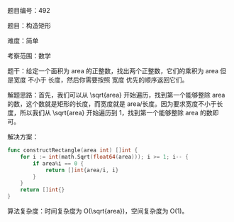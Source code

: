 题目编号：492

题目：构造矩形

难度：简单

考察范围：数学

题干：给定一个面积为 area 的正整数，找出两个正整数，它们的乘积为 area 但是宽度 不小于 长度，然后你需要按照 宽度 优先的顺序返回它们。

解题思路：首先，我们可以从 \sqrt{area} 开始遍历，找到第一个能够整除 area 的数，这个数就是矩形的长度，而宽度就是 area/长度。因为要求宽度不小于长度，所以我们从 \sqrt{area} 开始遍历到 1，找到第一个能够整除 area 的数即可。

解决方案：

```go
func constructRectangle(area int) []int {
    for i := int(math.Sqrt(float64(area))); i >= 1; i-- {
        if area%i == 0 {
            return []int{area/i, i}
        }
    }
    return []int{}
}
```

算法复杂度：时间复杂度为 O(\sqrt{area})，空间复杂度为 O(1)。